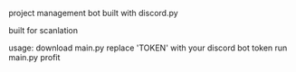 project management bot built with discord.py

built for scanlation

usage:
download main.py
replace 'TOKEN' with your discord bot token
run main.py
profit

